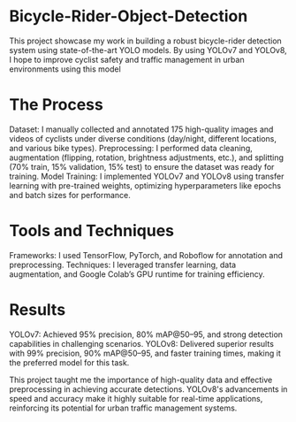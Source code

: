 # Bicycle-Rider-Object-Detection

This project showcase my work in building a robust bicycle-rider detection system using state-of-the-art YOLO models. By using YOLOv7 and YOLOv8, I hope to improve cyclist safety and traffic management in urban environments using this model

# The Process

Dataset: I manually collected and annotated 175 high-quality images and videos of cyclists under diverse conditions (day/night, different locations, and various bike types).
Preprocessing: I performed data cleaning, augmentation (flipping, rotation, brightness adjustments, etc.), and splitting (70% train, 15% validation, 15% test) to ensure the dataset was ready for training.
Model Training: I implemented YOLOv7 and YOLOv8 using transfer learning with pre-trained weights, optimizing hyperparameters like epochs and batch sizes for performance.

# Tools and Techniques 
Frameworks: I used TensorFlow, PyTorch, and Roboflow for annotation and preprocessing.
Techniques: I leveraged transfer learning, data augmentation, and Google Colab’s GPU runtime for training efficiency.

# Results 
YOLOv7: Achieved 95% precision, 80% mAP@50–95, and strong detection capabilities in challenging scenarios.
YOLOv8: Delivered superior results with 99% precision, 90% mAP@50–95, and faster training times, making it the preferred model for this task.

This project taught me the importance of high-quality data and effective preprocessing in achieving accurate detections. YOLOv8's advancements in speed and accuracy make it highly suitable for real-time applications, reinforcing its potential for urban traffic management systems.
